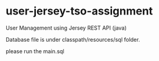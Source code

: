 # user-jersey-tso-assignment
User Management using Jersey REST API (java)

Database file is under classpath/resources/sql folder.

please run the main.sql
